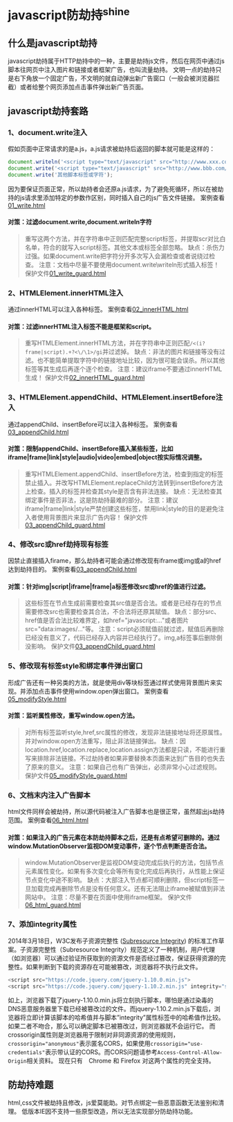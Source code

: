 # javascript防劫持<sup>shine</sup>
## 什么是javascript劫持
javascript劫持属于HTTP劫持中的一种，主要是劫持js文件，然后在网页中通过js脚本往网页中注入图片和链接或者框架广告，也叫流量劫持。
文明一点的劫持只是右下角放一个固定广告，不文明的就自动弹出新广告窗口（一般会被浏览器拦截）或者给整个网页添加点击事件弹出新广告页面。
## javascript劫持套路
### 1、document.write注入
假如页面中正常请求的是a.js，a.js请求被劫持后返回的脚本就可能是这样的：
```JavaScript
document.writeln('<script type="text/javascript" src="http://www.xxx.com/a.js?tcdsp=true"><\/script>');
document.write('<script type="text/javascript" src="http://www.bbb.com/ad.js"><\/script>');
document.write('其他脚本标签或字符');
```
因为要保证页面正常，所以劫持者会还原a.js请求，为了避免死循环，所以在被劫持的js请求里添加特定的参数作区别，同时插入自己的js广告文件链接。
案例查看[01_write.html](https://rawgit.com/scscms/guardJs/master/html/01_write.html)

#### 对策：过滤document.write,document.writeln字符
>重写这两个方法，并在字符串中正则匹配完整script标签，并提取scr对比白名单，符合的就写入script标签。其他文本或标签全部忽略。
缺点：杀伤力过强。如果document.write把字符分开多次写入会漏检查或者说绕过检查。
注意：文档中尽量不要使用document.write\writeln形式插入标签！
保护文件[01_write_guard.html](https://rawgit.com/scscms/guardJs/master/html/01_write_guard.html)

### 2、HTMLElement.innerHTML注入
通过innerHTML可以注入各种标签。
案例查看[02_innerHTML.html](https://rawgit.com/scscms/guardJs/master/html/02_innerHTML.html)
#### 对策：过滤innerHTML注入标签不能是框架和script。
>重写HTMLElement.innerHTML方法，并在字符串中正则匹配`/<(i?frame|script).+?<\/\1>/gi`并过滤掉。
缺点：非法的图片和链接等没有过滤。也不能简单提取字符中的链接地址比较，因为很可能会误杀。所以其他标签等其生成后再逐个逐个检查。
注意：建议iframe不要通过innerHTML生成！
保护文件[02_innerHTML_guard.html](https://rawgit.com/scscms/guardJs/master/html/02_innerHTML_guard.html)

### 3、HTMLElement.appendChild、HTMLElement.insertBefore注入
通过appendChild、insertBefore可以注入各种标签。
案例查看[03_appendChild.html](https://rawgit.com/scscms/guardJs/master/html/03_appendChild.html)
#### 对策：限制appendChild、insertBefore插入某些标签，比如iframe|frame|link|style|audio|video|embed|object按实际情况调整。
>重写HTMLElement.appendChild、insertBefore方法，检查到指定的标签禁止插入。并改写HTMLElement.replaceChild方法转到insertBefore方法上检查。插入的标签并检查其style是否含有非法连接。
缺点：无法检查其绑定事件是否非法，这是防劫持最难的部分。
注意：建议iframe|frame|link|style严禁创建这些标签，禁用link|style的目的是避免注入者使用背景图片来显示广告内容！
保护文件[03_appendChild_guard.html](https://rawgit.com/scscms/guardJs/master/html/03_appendChild_guard.html)

### 4、修改src或href劫持现有标签
因禁止直接插入firame，那么劫持者可能会通过修改现有iframe或img或a的href达到劫持目的。
案例查看[03_appendChild.html](https://rawgit.com/scscms/guardJs/master/html/03_appendChild.html)
#### 对策：针对img|script|iframe|frame|a标签修改src或href的值进行过滤。
>这些标签在节点生成前需要检查其src值是否合法。或者是已经存在的节点需要修改src也需要检查其合法，不合法将还原其赋值。
缺点：部分src、href值是否合法比较难界定，如href="javascript:..."或者图片src="data:images/..."等。
注意：script必须赋值前就过滤，赋值后再删除已经没有意义了，代码已经存入内容并已经执行了。img,a标签事后删除倒没影响。
保护文件[03_appendChild_guard.html](https://rawgit.com/scscms/guardJs/master/html/03_appendChild_guard.html)

### 5、修改现有标签style和绑定事件弹出窗口
形成广告还有一种另类的方法，就是使用div等块标签通过样式使用背景图片来实现。并添加点击事件使用window.open弹出窗口。
案例查看[05_modifyStyle.html](https://rawgit.com/scscms/guardJs/master/html/05_modifyStyle.html)
#### 对策：监听属性修改，重写window.open方法。
>对所有标签监听style,href,src属性的修改，发现非法链接地址将还原属性。并对window.open方法重写，阻止非法链接弹出。
缺点：因location.href,location.replace,location.assign方法都是只读，不能进行重写来排除非法链接。不过劫持者如果非要替换本页面来达到广告目的也失去了原来的意义。
注意：如果自己也有广告弹出，必须非常小心过滤规则。
保护文件[05_modifyStyle_guard.html](https://rawgit.com/scscms/guardJs/master/html/05_modifyStyle_guard.html)

### 6、文档末内注入广告脚本
html文件同样会被劫持，所以源代码被注入广告脚本也是很正常，虽然超出js劫持范围。
案例查看[06_html.html](https://rawgit.com/scscms/guardJs/master/html/06_html.html)
#### 对策：如果注入的广告元素在本防劫持脚本之后，还是有点希望可删除的。通过window.MutationObserver监视DOM变动事件，逐个节点判断是否合法。
>window.MutationObserver是监视DOM变动完成后执行的方法，包括节点元素属性变化。如果有多次变化会等所有变化完成后再执行，从性能上保证节点变化中途不影响。
缺点：大部注入节点都可顺利删除，但script标签一旦加载完成再删除节点是没有任何意义。还有无法阻止iframe被赋值到非法网站中。
注意：尽量不要在页面中使用iframe框架。
保护文件[06_html_guard.html](https://rawgit.com/scscms/guardJs/master/html/06_html_guard.html)

### 7、添加integrity属性
2014年3月18日，W3C发布子资源完整性 ([Subresource Integrity](https://www.w3.org/TR/2014/WD-SRI-20140318/)) 的标准工作草案。子资源完整性（Subresource Integrity）规范定义了一种机制，用户代理（如浏览器）可以通过验证所获取到的资源文件是否经过篡改，保证获得资源的完整性。如果判断到下载的资源存在可能被篡改，浏览器将不执行此文件。
```Javascript
<script src="https://code.jquery.com/jquery-1.10.0.min.js">
<script src="https://code.jquery.com/jquery-1.10.2.min.js" integrity="sha256-C6CB9UYIS9UJeqinPHWTHVqh/E1uhG5Twh+Y5qFQmYg=" crossorigin="anonymous">
```
如上，浏览器下载了jquery-1.10.0.min.js将立刻执行脚本，哪怕是通过染毒的DNS恶意服务器里下载已经被篡改过的文件。而jquery-1.10.2.min.js下载后，浏览器将立即计算该脚本的哈希值并与脚本”integrity”属性标签中的哈希值作比较。如果二者不吻合，那么可以确定脚本已被篡改过，则浏览器就不会运行它。
而crossorigin属性则是浏览器用于限制对非同源资源的使用规则，`crossorigin="anonymous"`表示匿名CORS，如果使用`crossorigin="use-credentials"`表示带认证的CORS。而CORS问题请参考`Access-Control-Allow-Origin`相关资料。
现在只有　Chrome 和 Firefox 对这两个属性的完全支持。
## 防劫持难题
html,css文件被劫持且修改，js爱莫能助。对节点绑定一些恶意函数无法鉴别和清理。
低版本IE因不支持一些原型改造，所以无法实现部分防劫持功能。